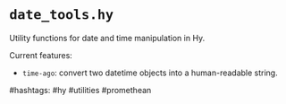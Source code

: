 # `date_tools.hy`

Utility functions for date and time manipulation in Hy.

Current features:

- `time-ago`: convert two datetime objects into a human-readable string.


#hashtags: #hy #utilities #promethean
